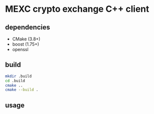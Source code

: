 # MEXC crypto exchange C++ client


## dependencies
- CMake (3.8+)
- boost (1.75+)
- openssl


## build
```bash
mkdir .build
cd .build
cmake ..
cmake --build .
```

## usage
